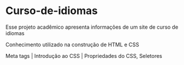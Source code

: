 # Curso-de-idiomas
Esse projeto acadêmico apresenta informações de um site de curso de idiomas 

Conhecimento utilizado na construção de HTML e CSS

Meta tags | Introdução ao CSS | Propriedades do CSS, Seletores
